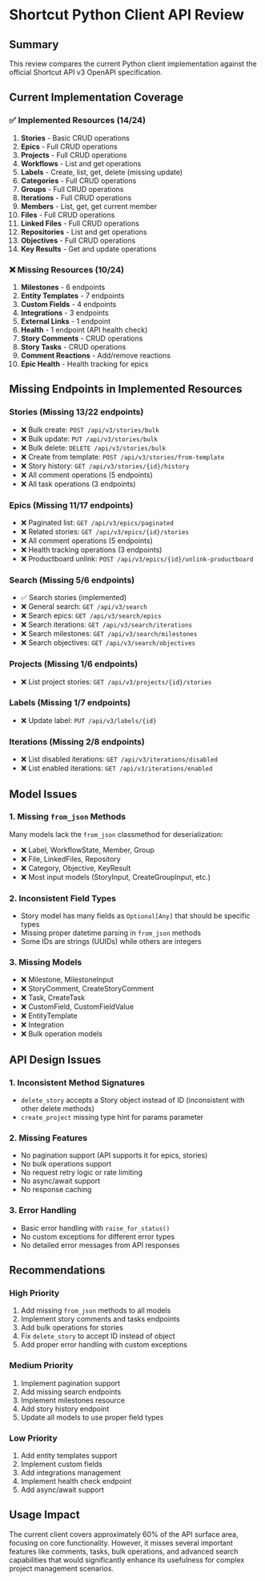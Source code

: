 # Shortcut Python Client API Review

## Summary
This review compares the current Python client implementation against the official Shortcut API v3 OpenAPI specification.

## Current Implementation Coverage

### ✅ Implemented Resources (14/24)
1. **Stories** - Basic CRUD operations
2. **Epics** - Full CRUD operations
3. **Projects** - Full CRUD operations
4. **Workflows** - List and get operations
5. **Labels** - Create, list, get, delete (missing update)
6. **Categories** - Full CRUD operations
7. **Groups** - Full CRUD operations
8. **Iterations** - Full CRUD operations
9. **Members** - List, get, get current member
10. **Files** - Full CRUD operations
11. **Linked Files** - Full CRUD operations
12. **Repositories** - List and get operations
13. **Objectives** - Full CRUD operations
14. **Key Results** - Get and update operations

### ❌ Missing Resources (10/24)
1. **Milestones** - 6 endpoints
2. **Entity Templates** - 7 endpoints
3. **Custom Fields** - 4 endpoints
4. **Integrations** - 3 endpoints
5. **External Links** - 1 endpoint
6. **Health** - 1 endpoint (API health check)
7. **Story Comments** - CRUD operations
8. **Story Tasks** - CRUD operations
9. **Comment Reactions** - Add/remove reactions
10. **Epic Health** - Health tracking for epics

## Missing Endpoints in Implemented Resources

### Stories (Missing 13/22 endpoints)
- ❌ Bulk create: `POST /api/v3/stories/bulk`
- ❌ Bulk update: `PUT /api/v3/stories/bulk`
- ❌ Bulk delete: `DELETE /api/v3/stories/bulk`
- ❌ Create from template: `POST /api/v3/stories/from-template`
- ❌ Story history: `GET /api/v3/stories/{id}/history`
- ❌ All comment operations (5 endpoints)
- ❌ All task operations (3 endpoints)

### Epics (Missing 11/17 endpoints)
- ❌ Paginated list: `GET /api/v3/epics/paginated`
- ❌ Related stories: `GET /api/v3/epics/{id}/stories`
- ❌ All comment operations (5 endpoints)
- ❌ Health tracking operations (3 endpoints)
- ❌ Productboard unlink: `POST /api/v3/epics/{id}/unlink-productboard`

### Search (Missing 5/6 endpoints)
- ✅ Search stories (implemented)
- ❌ General search: `GET /api/v3/search`
- ❌ Search epics: `GET /api/v3/search/epics`
- ❌ Search iterations: `GET /api/v3/search/iterations`
- ❌ Search milestones: `GET /api/v3/search/milestones`
- ❌ Search objectives: `GET /api/v3/search/objectives`

### Projects (Missing 1/6 endpoints)
- ❌ List project stories: `GET /api/v3/projects/{id}/stories`

### Labels (Missing 1/7 endpoints)
- ❌ Update label: `PUT /api/v3/labels/{id}`

### Iterations (Missing 2/8 endpoints)
- ❌ List disabled iterations: `GET /api/v3/iterations/disabled`
- ❌ List enabled iterations: `GET /api/v3/iterations/enabled`

## Model Issues

### 1. Missing `from_json` Methods
Many models lack the `from_json` classmethod for deserialization:
- ❌ Label, WorkflowState, Member, Group
- ❌ File, LinkedFiles, Repository
- ❌ Category, Objective, KeyResult
- ❌ Most input models (StoryInput, CreateGroupInput, etc.)

### 2. Inconsistent Field Types
- Story model has many fields as `Optional[Any]` that should be specific types
- Missing proper datetime parsing in `from_json` methods
- Some IDs are strings (UUIDs) while others are integers

### 3. Missing Models
- ❌ Milestone, MilestoneInput
- ❌ StoryComment, CreateStoryComment
- ❌ Task, CreateTask
- ❌ CustomField, CustomFieldValue
- ❌ EntityTemplate
- ❌ Integration
- ❌ Bulk operation models

## API Design Issues

### 1. Inconsistent Method Signatures
- `delete_story` accepts a Story object instead of ID (inconsistent with other delete methods)
- `create_project` missing type hint for params parameter

### 2. Missing Features
- No pagination support (API supports it for epics, stories)
- No bulk operations support
- No request retry logic or rate limiting
- No async/await support
- No response caching

### 3. Error Handling
- Basic error handling with `raise_for_status()`
- No custom exceptions for different error types
- No detailed error messages from API responses

## Recommendations

### High Priority
1. Add missing `from_json` methods to all models
2. Implement story comments and tasks endpoints
3. Add bulk operations for stories
4. Fix `delete_story` to accept ID instead of object
5. Add proper error handling with custom exceptions

### Medium Priority
1. Implement pagination support
2. Add missing search endpoints
3. Implement milestones resource
4. Add story history endpoint
5. Update all models to use proper field types

### Low Priority
1. Add entity templates support
2. Implement custom fields
3. Add integrations management
4. Implement health check endpoint
5. Add async/await support

## Usage Impact
The current client covers approximately 60% of the API surface area, focusing on core functionality. However, it misses several important features like comments, tasks, bulk operations, and advanced search capabilities that would significantly enhance its usefulness for complex project management scenarios.
